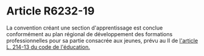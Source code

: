 # Article R6232-19

La convention créant une section d'apprentissage est conclue conformément au plan régional de développement des formations professionnelles pour sa partie consacrée aux jeunes, prévu au II de [l'article L. 214-13 du code de l'éducation.][1]

 [1]: /affichCodeArticle.do?cidTexte=LEGITEXT000006071191&idArticle=LEGIARTI000006524588&dateTexte=&categorieLien=cid